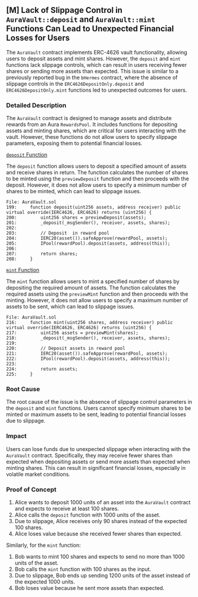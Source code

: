 ## [M] Lack of Slippage Control in `AuraVault::deposit` and `AuraVault::mint` Functions Can Lead to Unexpected Financial Losses for Users

The `AuraVault` contract implements ERC-4626 vault functionality, allowing users to deposit assets and mint shares. However, the `deposit` and `mint` functions lack slippage controls, which can result in users receiving fewer shares or sending more assets than expected. This issue is similar to a previously reported bug in the `bHermes` contract, where the absence of slippage controls in the `ERC4626DepositOnly.deposit` and `ERC4626DepositOnly.mint` functions led to unexpected outcomes for users.

### Detailed Description

The `AuraVault` contract is designed to manage assets and distribute rewards from an Aura `RewardsPool`. It includes functions for depositing assets and minting shares, which are critical for users interacting with the vault. However, these functions do not allow users to specify slippage parameters, exposing them to potential financial losses.

[`deposit` Function](repos/2024-07-loopfi/src/vendor/AuraVault.sol#L199-L208)

The `deposit` function allows users to deposit a specified amount of assets and receive shares in return. The function calculates the number of shares to be minted using the `previewDeposit` function and then proceeds with the deposit. However, it does not allow users to specify a minimum number of shares to be minted, which can lead to slippage issues.

```solidity
File: AuraVault.sol
199:     function deposit(uint256 assets, address receiver) public virtual override(IERC4626, ERC4626) returns (uint256) {
200:         uint256 shares = previewDeposit(assets);
201:         _deposit(_msgSender(), receiver, assets, shares);
202: 
203:         // Deposit  in reward pool
204:         IERC20(asset()).safeApprove(rewardPool, assets);
205:         IPool(rewardPool).deposit(assets, address(this));
206: 
207:         return shares;
208:     }
```

[`mint` Function](repos/2024-07-loopfi/src/vendor/AuraVault.sol#L216-L225)

The `mint` function allows users to mint a specified number of shares by depositing the required amount of assets. The function calculates the required assets using the `previewMint` function and then proceeds with the minting. However, it does not allow users to specify a maximum number of assets to be sent, which can lead to slippage issues.

```solidity
File: AuraVault.sol
216:     function mint(uint256 shares, address receiver) public virtual override(IERC4626, ERC4626) returns (uint256) {
217:         uint256 assets = previewMint(shares);
218:         _deposit(_msgSender(), receiver, assets, shares);
219: 
220:         // Deposit assets in reward pool
221:         IERC20(asset()).safeApprove(rewardPool, assets);
222:         IPool(rewardPool).deposit(assets, address(this));
223: 
224:         return assets;
225:     }
```

### Root Cause

The root cause of the issue is the absence of slippage control parameters in the `deposit` and `mint` functions. Users cannot specify minimum shares to be minted or maximum assets to be sent, leading to potential financial losses due to slippage.

### Impact

Users can lose funds due to unexpected slippage when interacting with the `AuraVault` contract. Specifically, they may receive fewer shares than expected when depositing assets or send more assets than expected when minting shares. This can result in significant financial losses, especially in volatile market conditions.

### Proof of Concept

1. Alice wants to deposit 1000 units of an asset into the `AuraVault` contract and expects to receive at least 100 shares.
2. Alice calls the `deposit` function with 1000 units of the asset.
3. Due to slippage, Alice receives only 90 shares instead of the expected 100 shares.
4. Alice loses value because she received fewer shares than expected.

Similarly, for the `mint` function:

1. Bob wants to mint 100 shares and expects to send no more than 1000 units of the asset.
2. Bob calls the `mint` function with 100 shares as the input.
3. Due to slippage, Bob ends up sending 1200 units of the asset instead of the expected 1000 units.
4. Bob loses value because he sent more assets than expected.



